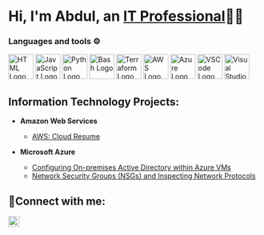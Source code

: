 <h1>Hi, I'm Abdul, an <a href="https://www.linkedin.com/in/awahabc/">IT Professional</a>👨‍💻</h1>

### Languages and tools ⚙️
<!-- For more icons please follow  https://github.com/MikeCodesDotNET/ColoredBadges -->
<p>
<img src="https://www.svgrepo.com/show/303205/html-5-logo.svg" alt="HTML Logo" width="50" height="50"/> <img src="https://cdn.worldvectorlogo.com/logos/logo-javascript.svg" alt="JavaScript Logo" width="50" height="50"/>  
<img src="https://cdn.worldvectorlogo.com/logos/python-5.svg" alt="Python Logo" width="50" height="50"/> 
<img src="https://cdn.worldvectorlogo.com/logos/bash-1.svg" alt="Bash Logo" width="50" height="50"/>
<img src="https://cdn.worldvectorlogo.com/logos/terraform-enterprise.svg" alt="Terraform Logo" width="50" height="50"/>
<img src="https://cdn.worldvectorlogo.com/logos/aws-2.svg" alt="AWS Logo" width="50" height="50"/>
<img src="https://cdn.worldvectorlogo.com/logos/azure-1.svg" alt="Azure Logo" width="50" height="50"/> 
<img src="https://cdn.worldvectorlogo.com/logos/visual-studio-code-1.svg" alt="VSCode Logo" width="50" height="50"/> 
<img src="https://cdn.worldvectorlogo.com/logos/visual-studio-2013.svg" alt="Visual Studio Logo" width="50" height="50"/>
</p>

<h2>Information Technology Projects:</h2>

- <b>Amazon Web Services</b>
  - [AWS: Cloud Resume](https://github.com/abdulwc/aws-abdulresume)

- <b>Microsoft Azure</b>
  - [Configuring On-premises Active Directory within Azure VMs](https://github.com/abdulwc/configure-ad)
  - [Network Security Groups (NSGs) and Inspecting Network Protocols](https://github.com/abdulwc/azure-network-protocols)

<h2>🤳Connect with me:</h2>

[<img align="left" alt="Abdul | LinkedIn" width="22px" src="https://cdn.jsdelivr.net/npm/simple-icons@v3/icons/linkedin.svg" />][linkedin]


[linkedin]: https://www.linkedin.com/in/awahabc/
